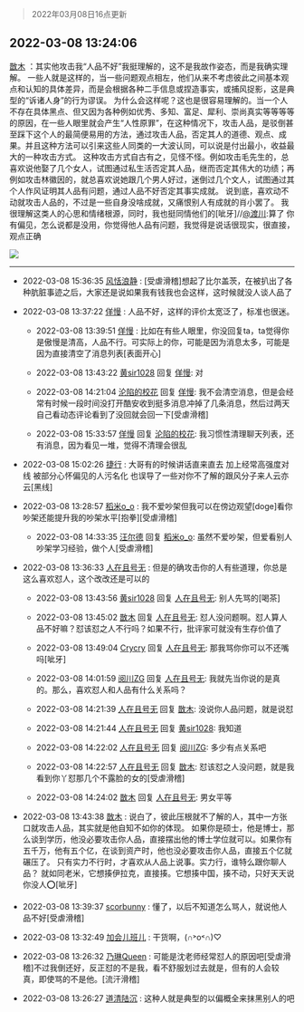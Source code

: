 > 2022年03月08日16点更新
<link rel="stylesheet" href="https://cdn.jsdelivr.net/gh/taotie6/sampleJSON@main/css/photo_show.css">
<meta name="referrer" content="no-referrer" />


 ## 2022-03-08 13:24:06 

 [㪚木](https://www.coolapk.com/feed/34091607?shareKey=YjczZGJjNjkxOWEwNjIyNmYxNWY~) ：其实他攻击我“人品不好”我挺理解的，这不是我故作姿态，而是我确实理解。
一些人就是这样的，当一些问题观点相左，他们从来不考虑彼此之间基本观点和认知的具体差异，而是会根据各种二手信息或捏造事实，或捕风捉影，这是典型的“诉诸人身”的行为谬误。
为什么会这样呢？这也是很容易理解的<!--break-->。当一个人不存在具体黑点、但又因为各种例如优秀、多知、富足、犀利、崇尚真实等等等等的原因，在一些人眼里就会产生“人性原罪”，在这种情况下，攻击人品，是驳倒甚至踩下这个人的最简便易用的方法，通过攻击人品，否定其人的道德、观点、成果。并且这种方法可以引来这些人同类的一大波认同，可以说是付出最小，收益最大的一种攻击方式。
这种攻击方式自古有之，见怪不怪。例如攻击毛先生的，总喜欢说他娶了几个女人，试图通过私生活否定其人品，继而否定其伟大的功绩；再例如攻击林徽因的，就总喜欢说她跟几个男人好过，迷倒过几个文人，试图通过其个人作风证明其人品有问题，通过人品不好否定其事实成就。
说到底，喜欢动不动就攻击人品的，不过是一些自身没啥成就，又痛恨别人有成就的肖小罢了。
我很理解这类人的心思和情绪根源，同时，我也挺同情他们的[呲牙]//<a class="feed-link-uname" href="/u/渡川">@渡川</a>:算了 你有偏见，怎么说都是没用，你觉得他人品有问题，我觉得是说话很现实，很直接，观点正确 

<div class="album">
<img class="img-item" src="http://image.coolapk.com/feed/2019/0507/23/1081091_4586_1095@230x167.gif" />
</div>

 ------- 

- 2022-03-08 15:36:35 [风恬浪静](uid=2415886) : [受虐滑稽]想起了比尔盖茨，在被扒出了各种肮脏事迹之后，大家还是说如果我有钱我也会这样，这时候就没人谈人品了 

- 2022-03-08 13:37:22 [佯慢](uid=888105) : 人品不好，这样的评价太宽泛了，标准也很迷。 

    - 2022-03-08 13:39:51 [佯慢](uid=888105) : 比如在有些人眼里，你没回复ta，ta觉得你是傲慢是清高，人品不行。可实际上的你，可能是因为消息太多，可能是因为直接清空了消息列表[表面开心] 

    - 2022-03-08 13:43:22 [黄sir1028](uid=905870) 回复 [佯慢](uid=888105): 对 

    - 2022-03-08 14:21:04 [沦陷的校花](uid=3136516) 回复 [佯慢](uid=888105): 我不会清空消息，但是会经常有时候一段时间没打开酷安收到挺多消息冲掉了几条消息，然后过两天自己看动态评论看到了没回就会回一下[受虐滑稽] 

    - 2022-03-08 15:33:57 [佯慢](uid=888105) 回复 [沦陷的校花](uid=3136516): 我习惯性清理聊天列表，还有消息，因为看见一堆，觉得不清理会很乱 

- 2022-03-08 15:02:26 [捷行](uid=1629443) : 大哥有的时候讲话直来直去    加上经常高强度对线
被部分心怀偏见的人污名化   也误导了一些对你不了解的跟风分子来人云亦云[黑线] 

- 2022-03-08 13:28:57 [稻米o_o](uid=1827990) : 我不爱吵架但我可以在傍边观望[doge]看你吵架还能提升我的吵架水平[抱拳][受虐滑稽] 

    - 2022-03-08 14:33:35 [汪尔德](uid=1595236) 回复 [稻米o_o](uid=1827990): 虽然不爱吵架，但爱看别人吵架学习经验，做个人[受虐滑稽] 

- 2022-03-08 13:36:33 [人在且号无](uid=3743516) : 但是的确攻击你的人有些道理，你总是这么喜欢怼人，这个改改还是可以的 

    - 2022-03-08 13:43:56 [黄sir1028](uid=905870) 回复 [人在且号无](uid=3743516): 别人先骂的[喝茶] 

    - 2022-03-08 13:45:02 [㪚木](uid=1081091) 回复 [人在且号无](uid=3743516): 怼人没问题啊。怼人算人品不好嘛？怼该怼之人不行吗？如果不行，批评家可就没有生存价值了 

    - 2022-03-08 13:49:04 [Crycry](uid=3613160) 回复 [人在且号无](uid=3743516): 那我骂你你可以不还嘴吗[呲牙] 

    - 2022-03-08 14:01:59 [阅川ZG](uid=2440130) 回复 [人在且号无](uid=3743516): 我就先当你说的是真的。那么，喜欢怼人和人品有什么关系吗？ 

    - 2022-03-08 14:21:39 [人在且号无](uid=3743516) 回复 [㪚木](uid=1081091): 没说你人品问题，就是说怼 

    - 2022-03-08 14:21:44 [人在且号无](uid=3743516) 回复 [黄sir1028](uid=905870): 我知道 

    - 2022-03-08 14:22:02 [人在且号无](uid=3743516) 回复 [阅川ZG](uid=2440130): 多少有点关系吧 

    - 2022-03-08 14:22:57 [人在且号无](uid=3743516) 回复 [㪚木](uid=1081091): 怼该怼之人没问题，就是我看到你丫怼那几个不露脸的女的[受虐滑稽] 

    - 2022-03-08 14:24:02 [㪚木](uid=1081091) 回复 [人在且号无](uid=3743516): 男女平等 

- 2022-03-08 13:43:38 [㪚木](uid=1081091) : 说白了，彼此压根就不了解的人，其中一方张口就攻击人品，其实就是他自知不如你的体现。
如果你是硕士，他是博士，那么谈到学历，他没必要攻击你人品，直接摆出他的博士学位就可以。如果你有五千万，他有五个亿，在谈到资产时，他也没必要攻击你人品，直接五个亿就碾压了。
只有实力不行时<!--break-->，才喜欢从人品上说事。实力行，谁特么跟你聊人品？
就如同老米，它想揍伊拉克，直接揍。它想揍中国，揍不动，只好天天说你没人⭕️[呲牙] 

- 2022-03-08 13:39:37 [scorbunny](uid=2629510) : 懂了，以后不知道怎么骂人，就说他人品不好[受虐滑稽] 

- 2022-03-08 13:32:49 [加会儿班儿](uid=1398190) : 干货啊，(∩˃o˂∩)♡ 

- 2022-03-08 13:26:32 [乃琳Queen](uid=2370903) : 可能是沈老师经常怼人的原因吧[受虐滑稽]不过我倒还好，反正怼的不是我，看不舒服划过去就是，但有的人会较真，即使骂的不是他。[流汗滑稽] 

- 2022-03-08 13:26:27 [道清陆沉](uid=889471) : 这种人就是典型的以偏概全来抹黑别人的吧 

